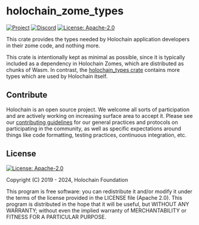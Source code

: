# holochain_zome_types

[![Project](https://img.shields.io/badge/project-holochain-blue.svg?style=flat-square)](http://holochain.org/)
[![Discord](https://img.shields.io/badge/Discord-blue.svg?style=flat-square)](https://discord.gg/k55DS5dmPH)
[![License: Apache-2.0](https://img.shields.io/badge/License-Apache%202.0-blue.svg)](https://www.apache.org/licenses/LICENSE-2.0)

This crate provides the types needed by Holochain application developers in their zome code, and nothing more.

This crate is intentionally kept as minimal as possible, since it is typically included as a dependency in Holochain Zomes, which are distributed as chunks of Wasm. In contrast, the [holochain_types crate](https://crates.io/crates/holochain_types) contains more types which are used by Holochain itself.

## Contribute
Holochain is an open source project.  We welcome all sorts of participation and are actively working on increasing surface area to accept it.  Please see our [contributing guidelines](/CONTRIBUTING.md) for our general practices and protocols on participating in the community, as well as specific expectations around things like code formatting, testing practices, continuous integration, etc.

## License
[![License: Apache-2.0](https://img.shields.io/badge/License-Apache%202.0-blue.svg)](https://www.apache.org/licenses/LICENSE-2.0)

Copyright (C) 2019 - 2024, Holochain Foundation

This program is free software: you can redistribute it and/or modify it under the terms of the license
provided in the LICENSE file (Apache 2.0).  This program is distributed in the hope that it will be useful,
but WITHOUT ANY WARRANTY; without even the implied warranty of MERCHANTABILITY or FITNESS FOR A PARTICULAR
PURPOSE.
